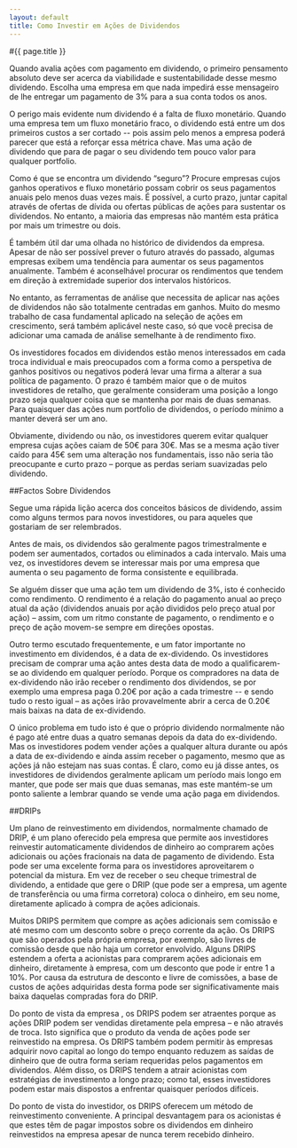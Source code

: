 ```yaml
---
layout: default
title: Como Investir em Ações de Dividendos
---
```


#{{ page.title }}

Quando avalia ações com pagamento em dividendo, o primeiro pensamento absoluto deve ser acerca da viabilidade e sustentabilidade desse mesmo dividendo.  Escolha uma empresa em que nada impedirá  esse mensageiro de lhe entregar um pagamento de 3% para a sua conta todos os anos.

O perigo mais evidente num dividendo é a falta de fluxo monetário. Quando uma empresa tem um fluxo monetário fraco, o dividendo está entre um dos primeiros custos a ser cortado -- pois assim pelo menos a empresa poderá parecer que está a reforçar essa métrica chave. Mas uma ação de dividendo que para de pagar o seu dividendo tem pouco valor para qualquer portfolio.

Como é que se encontra um dividendo “seguro”? Procure empresas cujos ganhos operativos e fluxo monetário possam cobrir os seus pagamentos anuais pelo menos duas vezes mais. É possível, a curto prazo, juntar capital através de ofertas de dívida ou ofertas públicas de ações para sustentar os dividendos. No entanto, a maioria das empresas não mantém esta prática por mais um trimestre ou dois.

É também útil dar uma olhada no histórico de dividendos da empresa. Apesar de não ser possível prever o futuro através do passado, algumas empresas exibem uma tendência para aumentar os seus pagamentos anualmente. Também é aconselhável procurar os rendimentos que tendem em direção à extremidade superior dos intervalos históricos.

No entanto, as ferramentas de análise que necessita de aplicar nas ações de dividendos não são totalmente centradas em ganhos. Muito do mesmo trabalho de casa fundamental aplicado na seleção de ações em crescimento, será também aplicável neste caso, só que você precisa de adicionar uma camada de análise semelhante à de rendimento fixo.

Os investidores focados em dividendos estão menos interessados em cada troca individual e mais preocupados com  a forma como a perspetiva de ganhos positivos ou negativos  poderá levar uma firma a alterar a sua política de pagamento. O prazo é também maior que o de muitos investidores de retalho, que geralmente consideram uma posição a longo prazo seja qualquer coisa que se mantenha por mais de duas semanas. Para quaisquer das ações num portfolio de dividendos, o período mínimo a manter deverá ser um ano.

Obviamente, dividendo ou não, os investidores querem evitar qualquer empresa cujas ações caiam de 50€ para 30€. Mas se a mesma ação tiver caído para 45€ sem uma alteração nos fundamentais, isso não seria tão preocupante e curto prazo – porque as perdas seriam suavizadas pelo dividendo.

##Factos Sobre Dividendos

Segue uma rápida lição acerca dos conceitos básicos de dividendo, assim como alguns termos para novos investidores, ou para aqueles que gostariam de ser relembrados.

Antes de mais, os dividendos são geralmente pagos trimestralmente e podem ser aumentados, cortados ou eliminados a cada intervalo. Mais uma vez, os investidores devem se interessar mais por uma empresa que aumenta o seu pagamento de forma consistente e equilibrada.

Se alguém disser que uma ação tem um dividendo de 3%, isto é conhecido como rendimento. O rendimento é a relação do pagamento anual ao preço atual da ação (dividendos anuais por ação divididos pelo preço atual por ação) – assim, com um ritmo constante de pagamento, o rendimento e o preço de ação movem-se sempre em direções opostas.

Outro termo escutado frequentemente, e um fator importante no investimento em dividendos, é a data de ex-dividendo. Os investidores precisam de comprar uma ação antes desta data de modo a qualificarem-se ao dividendo em qualquer período. Porque os compradores na data de ex-dividendo não irão receber o rendimento dos dividendos, se por exemplo uma empresa paga 0.20€ por ação a cada trimestre --  e sendo tudo o resto igual – as ações irão provavelmente abrir a cerca de 0.20€ mais baixas na data de ex-dividendo.

O único problema em tudo isto é que o próprio dividendo normalmente não é pago até entre duas a quatro semanas depois da data do ex-dividendo. Mas os investidores podem vender ações a qualquer altura durante ou após a data de ex-dividendo e ainda assim receber o pagamento, mesmo que as ações já não estejam nas suas contas. É claro,  como eu já disse antes, os investidores de dividendos geralmente aplicam um período mais longo em manter, que pode ser mais que duas semanas, mas este mantém-se um ponto saliente a lembrar quando se vende uma ação paga em dividendos.

##DRIPs

Um plano de reinvestimento em dividendos, normalmente chamado de DRIP, é um plano oferecido pela empresa  que permite aos investidores reinvestir automaticamente dividendos de dinheiro ao comprarem ações adicionais ou ações fracionais na data de pagamento de dividendo. Esta pode ser uma excelente forma para os investidores aproveitarem o potencial  da mistura. Em vez de receber o seu cheque trimestral de dividendo, a entidade que gere o DRIP (que pode ser a empresa, um agente de transferência ou uma firma corretora) coloca o dinheiro, em seu nome, diretamente aplicado à compra de ações adicionais.

Muitos DRIPS permitem que compre as ações adicionais sem comissão e até mesmo com um desconto sobre o preço corrente da ação. Os DRIPS que são operados pela própria empresa, por exemplo, são livres de comissão desde que não haja um corretor envolvido. Alguns DRIPS estendem a oferta a acionistas para comprarem ações adicionais em dinheiro, diretamente  à empresa, com um desconto que pode ir entre 1 a 10%. Por causa da estrutura de desconto e livre de comissões, a base de custos de ações adquiridas desta forma pode ser significativamente mais baixa daquelas compradas fora do DRIP.

Do ponto de vista da empresa , os DRIPS podem ser atraentes porque as ações DRIP podem ser vendidas diretamente pela empresa – e não através de troca. Isto significa que o produto da venda de ações pode ser reinvestido na empresa. Os DRIPS também podem permitir às empresas  adquirir novo capital ao longo do tempo enquanto reduzem as saídas de dinheiro que de outra forma seriam requeridas pelos pagamentos em dividendos. Além disso, os DRIPS tendem a atrair acionistas com estratégias de investimento a longo prazo; como tal, esses investidores podem estar mais dispostos a enfrentar quaisquer períodos difíceis.

Do ponto de vista do investidor, os DRIPS oferecem um método de reinvestimento conveniente. A principal desvantagem para os acionistas é que estes têm de pagar impostos sobre os dividendos em dinheiro reinvestidos na empresa apesar de nunca terem recebido dinheiro.
